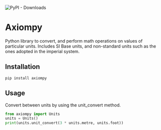 ![PyPI - Downloads](https://img.shields.io/pypi/dm/axiompy)
# Axiompy
Python library to convert, and perform math operations on values of particular units.
Includes SI Base units, and non-standard units such as the ones adopted in the imperial system.

## Installation

```
pip install axiompy
```

## Usage
Convert between units by using the unit_convert method.
```python
from axiompy import Units
units = Units()
print(units.unit_convert(3 * units.metre, units.foot))
```
